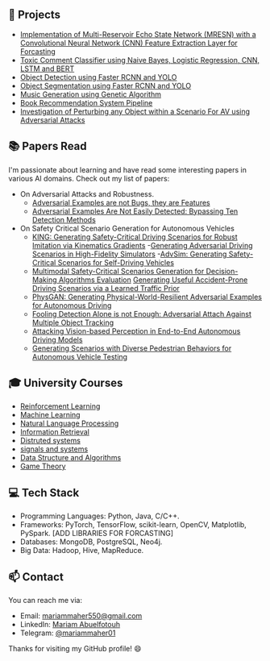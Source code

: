 
## 🚀 Projects

- [Implementation of Multi-Reservoir Echo State Network (MRESN) with a Convolutional Neural Network (CNN) Feature Extraction Layer for Forcasting](https://github.com/mariammaher550/cnn-mresn)
- [Toxic Comment Classifier using Naive Bayes, Logistic Regression, CNN, LSTM and BERT](https://github.com/MohamedHamdy28/Toxic-comments-classifier)
- [Object Detection using Faster RCNN and YOLO](https://github.com/mariammaher550/lemons-vs-apples-object-detection)
- [Object Segmentation using Faster RCNN and YOLO](https://github.com/mariammaher550/lemons-vs-apples-segmentation)
- [Music Generation using Genetic Algorithm](https://github.com/mariammaher550/music-generation-using-genetic-algorithm)
- [Book Recommendation System Pipeline](https://github.com/mariammaher550/big-data-project/tree/main)
- [Investigation of Perturbing any Object within a Scenario
For AV using Adversarial Attacks](https://drive.google.com/file/d/1PzZPk0wd87wO8G5h02GWxvw-Vx86Pfcb/view?usp=sharing)


## 📚 Papers Read

I'm passionate about learning and have read some interesting papers in various AI domains. Check out my list of papers:

- On Adversarial Attacks and Robustness.
    - [Adversarial Examples are not Bugs, they are Features](https://proceedings.neurips.cc/paper/2019/file/e2c420d928d4bf8ce0ff2ec19b371514-Paper.pdf)
    - [Adversarial Examples Are Not Easily Detected:
Bypassing Ten Detection Methods](https://arxiv.org/pdf/1705.07263.pdf)
- On Safety Critical Scenario Generation for Autonomous Vehicles
    - [KING: Generating Safety-Critical Driving Scenarios
 for Robust Imitation via Kinematics Gradients](https://arxiv.org/pdf/2204.13683.pdf)
    -[Generating Adversarial Driving Scenarios in High-Fidelity 
     Simulators](http://www.cim.mcgill.ca/~florian/pdfs/icra-2019-adversarial.pdf)
    -[AdvSim: Generating Safety-Critical Scenarios for 
    Self-Driving Vehicles](https://openaccess.thecvf.com/content/CVPR2021/papers/Wang_AdvSim_Generating_Safety-Critical_Scenarios_for_Self-Driving_Vehicles_CVPR_2021_paper.pdf)
    - [Multimodal Safety-Critical Scenarios Generation for Decision-Making
    Algorithms Evaluation](https://arxiv.org/pdf/2009.08311.pdf)
      [Generating Useful Accident-Prone Driving Scenarios 
    via a Learned Traffic Prior](https://arxiv.org/abs/2112.05077)
    - [PhysGAN: Generating Physical-World-Resilient Adversarial Examples
    for Autonomous Driving](https://arxiv.org/pdf/1907.04449.pdf)
    - [Fooling Detection Alone is not Enough: Adversarial Attach Against Multiple Object
      Tracking](https://openreview.net/pdf?id=rJl31TNYPr)
    - [Attacking Vision-based Perception in End-to-End
    Autonomous Driving Models](https://par.nsf.gov/servlets/purl/10174066)
    - [Generating Scenarios with Diverse Pedestrian
    Behaviors for Autonomous Vehicle Testing](https://proceedings.mlr.press/v164/priisalu22a/priisalu22a.pdf)




## 🎓 University Courses

- [Reinforcement Learning](https://github.com/mariammaher550/reinforcement-learning-F22/tree/main)
- [Machine Learning](https://github.com/mariammaher550/Introduction-to-machine-learning-F22)
- [Natural Language Processing](https://github.com/mariammaher550/natural-language-processing-S23)
- [Information Retrieval](https://github.com/mariammaher550/information-retrieval-S23)
- [Distruted systems](https://github.com/mariammaher550/raft-grpc)
- [signals and systems](https://github.com/mariammaher550/signals-and-systems-S23)
- [Data Structure and Algorithms](https://github.com/mariammaher550/DSA-S21)
- [Game Theory](https://github.com/mariammaher550/game-theory-F22)



## 💻 Tech Stack

- Programming Languages: Python, Java, C/C++.
- Frameworks: PyTorch, TensorFlow, scikit-learn, OpenCV, Matplotlib, PySpark. [ADD LIBRARIES FOR FORCASTING]
- Databases: MongoDB, PostgreSQL, Neo4j.
- Big Data: Hadoop, Hive, MapReduce.


## 📫 Contact

You can reach me via:

- Email: [mariammaher550@gmail.com](mailto:mariammaher550@gmail.com)
- LinkedIn: [Mariam Abuelfotouh](linkedin.com/in/mariam-abueflotouh-4688bb170)
- Telegram: [@mariammaher01](https://t.me/mariammaher01)


Thanks for visiting my GitHub profile! 😄

